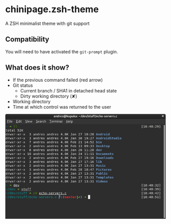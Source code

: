 # chinipage.zsh-theme

A ZSH minimalist theme with git support

## Compatibility

You will need to have activated the `git-prompt` plugin.

## What does it show?

- If the previous command failed (red arrow)
- Git status
  - Current branch / SHA1 in detached head state
  - Dirty working directory (✘)
- Working directory
- Time at which control was returned to the user

![Screenshot](screenshot.png)
